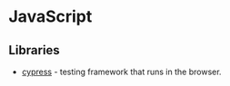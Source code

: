# JavaScript

## Libraries

-   [cypress](https://www.cypress.io/) - testing framework that runs in the browser.